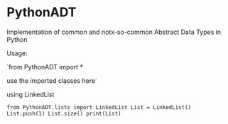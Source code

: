 # PythonADT
Implementation of common and notx-so-common Abstract Data Types in Python

Usage:

`from PythonADT import *

 use the imported classes here` 
 
using LinkedList

`from PythonADT.lists import LinkedList
List = LinkedList()
List.push(1)
List.size()
print(List)`
